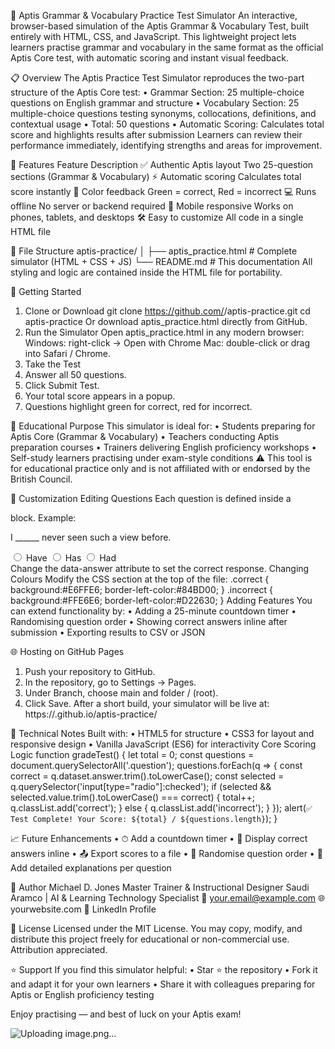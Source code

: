 🧠 Aptis Grammar & Vocabulary Practice Test Simulator
An interactive, browser-based simulation of the Aptis Grammar & Vocabulary Test, built entirely with HTML, CSS, and JavaScript. This lightweight project lets learners practise grammar and vocabulary in the same format as the official Aptis Core test, with automatic scoring and instant visual feedback.
 
📋 Overview
The Aptis Practice Test Simulator reproduces the two-part structure of the Aptis Core test:
•	Grammar Section: 25 multiple-choice questions on English grammar and structure
•	Vocabulary Section: 25 multiple-choice questions testing synonyms, collocations, definitions, and contextual usage
•	Total: 50 questions
•	Automatic Scoring: Calculates total score and highlights results after submission
Learners can review their performance immediately, identifying strengths and areas for improvement.
 
🎯 Features
Feature	Description
✅ Authentic Aptis layout	Two 25-question sections (Grammar & Vocabulary)
⚡ Automatic scoring	Calculates total score instantly
🎨 Color feedback	Green = correct, Red = incorrect
💻 Runs offline	No server or backend required
📱 Mobile responsive	Works on phones, tablets, and desktops
🛠 Easy to customize	All code in a single HTML file
 
🧩 File Structure
aptis-practice/
│
├── aptis_practice.html   # Complete simulator (HTML + CSS + JS)
└── README.md             # This documentation
All styling and logic are contained inside the HTML file for portability.
 
🚀 Getting Started
1. Clone or Download
git clone https://github.com/<your-username>/aptis-practice.git
cd aptis-practice
Or download aptis_practice.html directly from GitHub.
2. Run the Simulator
Open aptis_practice.html in any modern browser:
Windows: right-click → Open with Chrome
Mac: double-click or drag into Safari / Chrome.
3. Take the Test
1.	Answer all 50 questions.
2.	Click Submit Test.
3.	Your total score appears in a popup.
4.	Questions highlight green for correct, red for incorrect.
 
🧠 Educational Purpose
This simulator is ideal for:
•	Students preparing for Aptis Core (Grammar & Vocabulary)
•	Teachers conducting Aptis preparation courses
•	Trainers delivering English proficiency workshops
•	Self-study learners practising under exam-style conditions
⚠️ This tool is for educational practice only and is not affiliated with or endorsed by the British Council.
 
🧰 Customization
Editing Questions
Each question is defined inside a <div class="question" data-answer="..."> block.
Example:
<div class="question" data-answer="have">
  <p>I ______ never seen such a view before.</p>
  <label><input type="radio" name="q1" value="have"> Have</label>
  <label><input type="radio" name="q1" value="has"> Has</label>
  <label><input type="radio" name="q1" value="had"> Had</label>
</div>
Change the data-answer attribute to set the correct response.
Changing Colours
Modify the CSS section at the top of the file:
.correct { background:#E6FFE6; border-left-color:#84BD00; }
.incorrect { background:#FFE6E6; border-left-color:#D22630; }
Adding Features
You can extend functionality by:
•	Adding a 25-minute countdown timer
•	Randomising question order
•	Showing correct answers inline after submission
•	Exporting results to CSV or JSON
 
🌐 Hosting on GitHub Pages
1.	Push your repository to GitHub.
2.	In the repository, go to Settings → Pages.
3.	Under Branch, choose main and folder / (root).
4.	Click Save.
After a short build, your simulator will be live at:
https://<your-username>.github.io/aptis-practice/
 
🧮 Technical Notes
Built with:
•	HTML5 for structure
•	CSS3 for layout and responsive design
•	Vanilla JavaScript (ES6) for interactivity
Core Scoring Logic
function gradeTest() {
  let total = 0;
  const questions = document.querySelectorAll('.question');
  questions.forEach(q => {
    const correct = q.dataset.answer.trim().toLowerCase();
    const selected = q.querySelector('input[type="radio"]:checked');
    if (selected && selected.value.trim().toLowerCase() === correct) {
      total++;
      q.classList.add('correct');
    } else {
      q.classList.add('incorrect');
    }
  });
  alert(`✅ Test Complete! Your Score: ${total} / ${questions.length}`);
}
 
📈 Future Enhancements
•	⏱ Add a countdown timer
•	💬 Display correct answers inline
•	📤 Export scores to a file
•	🔀 Randomise question order
•	🧾 Add detailed explanations per question
 
👤 Author
Michael D. Jones
Master Trainer & Instructional Designer
Saudi Aramco | AI & Learning Technology Specialist
📧 your.email@example.com
🌐 yourwebsite.com
💼 LinkedIn Profile
 
📜 License
Licensed under the MIT License.
You may copy, modify, and distribute this project freely for educational or non-commercial use.
Attribution appreciated.
 
⭐ Support
If you find this simulator helpful:
•	Star ⭐ the repository
•	Fork it and adapt it for your own learners
•	Share it with colleagues preparing for Aptis or English proficiency testing
 
Enjoy practising — and best of luck on your Aptis exam!

![Uploading image.png…]()
